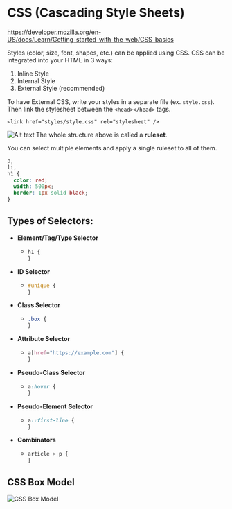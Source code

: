 # CSS (Cascading Style Sheets)
<https://developer.mozilla.org/en-US/docs/Learn/Getting_started_with_the_web/CSS_basics>

Styles (color, size, font, shapes, etc.) can be applied using CSS. CSS can be integrated into your HTML in 3 ways:
1. Inline Style
2. Internal Style
3. External Style (recommended)

To have External CSS, write your styles in a separate file (ex. `style.css`). Then link the stylesheet between the `<head></head>` tags.

`<link href="styles/style.css" rel="stylesheet" />`

![Alt text](https://developer.mozilla.org/en-US/docs/Learn/Getting_started_with_the_web/CSS_basics/css-declaration-small.png)
The whole structure above is called a **ruleset**.

You can select multiple elements and apply a single ruleset to all of them.
```css
p,
li,
h1 {
  color: red;
  width: 500px;
  border: 1px solid black;
}
```

## Types of Selectors:
- **Element/Tag/Type Selector**
  - ```css
	h1 {
	}
  	```
- **ID Selector**
  - ```css
	#unique {
	}
  	```
- **Class Selector**
  - ```css
	.box {
	}
  	```
- **Attribute Selector**
  - ```css
	a[href="https://example.com"] {
	}
  	```
- **Pseudo-Class Selector**
  - ```css
	a:hover {
	}
  	```
- **Pseudo-Element Selector**
  - ```css
	a::first-line {
	}
  	```
- **Combinators**
  - ```css
	article > p {
	}
	```

## CSS Box Model

![CSS Box Model](https://www.simplilearn.com/ice9/free_resources_article_thumb/CSS-Box-Model.png)